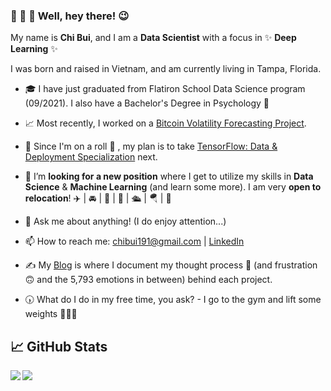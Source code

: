 ### 👋 👋 👋   Well, hey there! 😉 


My name is **Chi Bui**, and I am a **Data Scientist** with a focus in ✨ **Deep Learning** ✨

I was born and raised in Vietnam, and am currently living in Tampa, Florida. 

- 🎓  I have just graduated from Flatiron School Data Science program (09/2021). I also have a Bachelor's Degree in Psychology 🧠 
- 📈  Most recently, I worked on a [Bitcoin Volatility Forecasting Project](https://github.com/chibui191/bitcoin_volatility_forecasting).  
- 🌱  Since I'm on a roll 🍥 , my plan is to take [TensorFlow: Data & Deployment Specialization](https://www.coursera.org/specializations/tensorflow-data-and-deployment) next.


- 🤝  I’m **looking for a new position** where I get to utilize my skills in **Data Science** & **Machine Learning** (and learn some more). I am very **open to relocation**!  ✈️ |  🚘  | 🛵  | 🛶 | 🛳️  | 🪂 | 🚀  


- 💬  Ask me about anything! (I do enjoy attention...)
- 📫  How to reach me: [chibui191@gmail.com](mailto:chibui191@gmail.com) | [LinkedIn](https://www.linkedin.com/in/chi-phuong-bui/)
- ✍️  My [Blog](https://chibui191.medium.com/) is where I document my thought process 🤔  (and frustration 🙃  and the 5,793 emotions in between) behind each project.


- 🕠  What do I do in my free time, you ask? - I go to the gym and lift some weights 🏋🏻‍♀️ 



## 📈 GitHub Stats

<a href="https://github.com/anuraghazra/github-readme-stats">
  <img align="left" src="https://github-readme-stats.vercel.app/api/top-langs/?username=chibui191" />
</a>
<a href="https://github.com/anuraghazra/convoychat">
  <img align="left" src="https://github-readme-stats.vercel.app/api?username=chibui191&show_icons=true&hide=contribs,prs" />
</a>




